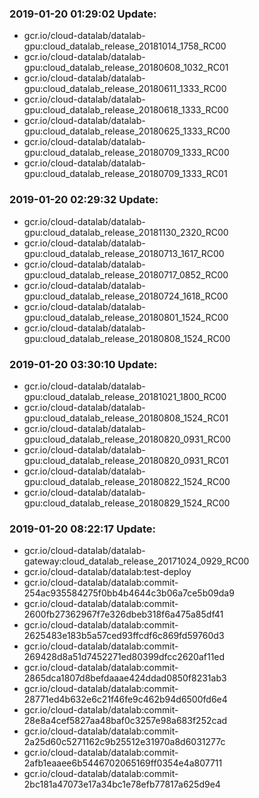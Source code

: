 ### 2019-01-20 01:29:02 Update:

- gcr.io/cloud-datalab/datalab-gpu:cloud_datalab_release_20181014_1758_RC00
- gcr.io/cloud-datalab/datalab-gpu:cloud_datalab_release_20180608_1032_RC01
- gcr.io/cloud-datalab/datalab-gpu:cloud_datalab_release_20180611_1333_RC00
- gcr.io/cloud-datalab/datalab-gpu:cloud_datalab_release_20180618_1333_RC00
- gcr.io/cloud-datalab/datalab-gpu:cloud_datalab_release_20180625_1333_RC00
- gcr.io/cloud-datalab/datalab-gpu:cloud_datalab_release_20180709_1333_RC00
- gcr.io/cloud-datalab/datalab-gpu:cloud_datalab_release_20180709_1333_RC01
### 2019-01-20 02:29:32 Update:

- gcr.io/cloud-datalab/datalab-gpu:cloud_datalab_release_20181130_2320_RC00
- gcr.io/cloud-datalab/datalab-gpu:cloud_datalab_release_20180713_1617_RC00
- gcr.io/cloud-datalab/datalab-gpu:cloud_datalab_release_20180717_0852_RC00
- gcr.io/cloud-datalab/datalab-gpu:cloud_datalab_release_20180724_1618_RC00
- gcr.io/cloud-datalab/datalab-gpu:cloud_datalab_release_20180801_1524_RC00
- gcr.io/cloud-datalab/datalab-gpu:cloud_datalab_release_20180808_1524_RC00
### 2019-01-20 03:30:10 Update:

- gcr.io/cloud-datalab/datalab-gpu:cloud_datalab_release_20181021_1800_RC00
- gcr.io/cloud-datalab/datalab-gpu:cloud_datalab_release_20180808_1524_RC01
- gcr.io/cloud-datalab/datalab-gpu:cloud_datalab_release_20180820_0931_RC00
- gcr.io/cloud-datalab/datalab-gpu:cloud_datalab_release_20180820_0931_RC01
- gcr.io/cloud-datalab/datalab-gpu:cloud_datalab_release_20180822_1524_RC00
- gcr.io/cloud-datalab/datalab-gpu:cloud_datalab_release_20180829_1524_RC00
### 2019-01-20 08:22:17 Update:

- gcr.io/cloud-datalab/datalab-gateway:cloud_datalab_release_20171024_0929_RC00
- gcr.io/cloud-datalab/datalab:test-deploy
- gcr.io/cloud-datalab/datalab:commit-254ac935584275f0bb4b4644c3b06a7ce5b09da9
- gcr.io/cloud-datalab/datalab:commit-2600fb27362967f7e326dbeb318f6a475a85df41
- gcr.io/cloud-datalab/datalab:commit-2625483e183b5a57ced93ffcdf6c869fd59760d3
- gcr.io/cloud-datalab/datalab:commit-269428d8a51d7452271ed80399dfcc2620af11ed
- gcr.io/cloud-datalab/datalab:commit-2865dca1807d8befdaaae424ddad0850f8231ab3
- gcr.io/cloud-datalab/datalab:commit-28771ed4b632e6c21f46fe9c462b94d6500fd6e4
- gcr.io/cloud-datalab/datalab:commit-28e8a4cef5827aa48baf0c3257e98a683f252cad
- gcr.io/cloud-datalab/datalab:commit-2a25d60c5271162c9b25512e31970a8d6031277c
- gcr.io/cloud-datalab/datalab:commit-2afb1eaaee6b5446702065169ff0354e4a807711
- gcr.io/cloud-datalab/datalab:commit-2bc181a47073e17a34bc1e78efb77817a625d9e4

